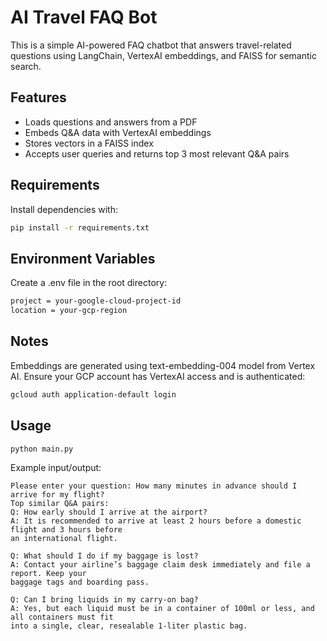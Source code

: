 # AI Travel FAQ Bot

This is a simple AI-powered FAQ chatbot that answers travel-related questions using LangChain, VertexAI embeddings, and FAISS for semantic search.

##  Features

- Loads questions and answers from a PDF
- Embeds Q&A data with VertexAI embeddings
- Stores vectors in a FAISS index
- Accepts user queries and returns top 3 most relevant Q&A pairs

##  Requirements

Install dependencies with:

```bash
pip install -r requirements.txt
```
##  Environment Variables
Create a .env file in the root directory:
```bash
project = your-google-cloud-project-id
location = your-gcp-region
```
##  Notes
Embeddings are generated using text-embedding-004 model from Vertex AI.
Ensure your GCP account has VertexAI access and is authenticated:
```bash
gcloud auth application-default login
```
##  Usage
```bash
python main.py
```

Example input/output:
```less
Please enter your question: How many minutes in advance should I arrive for my flight?
Top similar Q&A pairs:
Q: How early should I arrive at the airport?
A: It is recommended to arrive at least 2 hours before a domestic flight and 3 hours before
an international flight.

Q: What should I do if my baggage is lost?
A: Contact your airline’s baggage claim desk immediately and file a report. Keep your
baggage tags and boarding pass.

Q: Can I bring liquids in my carry-on bag?
A: Yes, but each liquid must be in a container of 100ml or less, and all containers must fit
into a single, clear, resealable 1-liter plastic bag.
```
